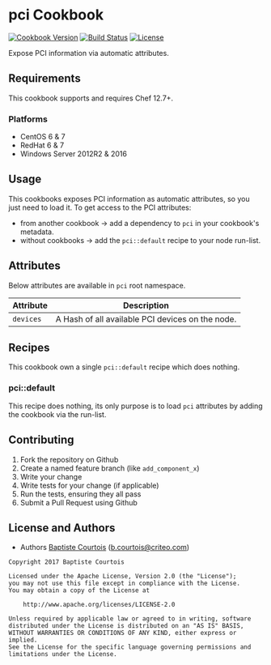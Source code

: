 # pci Cookbook
[![Cookbook Version][cookbook_version]][supermarket_url]
[![Build Status][build_status]][build_status]
[![License][license]][license]

Expose PCI information via automatic attributes.

## Requirements

This cookbook supports and requires Chef 12.7+.

### Platforms
* CentOS 6 & 7
* RedHat 6 & 7
* Windows Server 2012R2 & 2016

## Usage

This cookbooks exposes PCI information as automatic attributes, so you just need to load it.
To get access to the PCI attributes:
* from another cookbook -> add a dependency to `pci` in your cookbook's metadata.
* without cookbooks -> add the `pci::default` recipe to your node run-list.

## Attributes

Below attributes are available in `pci` root namespace.

Attribute     | Description 
--------------|-------------------------------------------------
`devices `    | A Hash of all available PCI devices on the node.

## Recipes

This cookbook own a single `pci::default` recipe which does nothing.

### pci::default

This recipe does nothing, its only purpose is to load `pci` attributes by adding the cookbook via the run-list.

## Contributing

1. Fork the repository on Github
2. Create a named feature branch (like `add_component_x`)
3. Write your change
4. Write tests for your change (if applicable)
5. Run the tests, ensuring they all pass
6. Submit a Pull Request using Github

## License and Authors

* Authors [Baptiste Courtois][annih] (<b.courtois@criteo.com>)

```text
Copyright 2017 Baptiste Courtois

Licensed under the Apache License, Version 2.0 (the "License");
you may not use this file except in compliance with the License.
You may obtain a copy of the License at

    http://www.apache.org/licenses/LICENSE-2.0

Unless required by applicable law or agreed to in writing, software
distributed under the License is distributed on an "AS IS" BASIS,
WITHOUT WARRANTIES OR CONDITIONS OF ANY KIND, either express or implied.
See the License for the specific language governing permissions and
limitations under the License.
```
[annih]:            https://github.com/Annih
[repository]:       https://github.com/Annih/pci
[build_status]:     https://api.travis-ci.org/Annih/pci.svg?branch=master
[cookbook_version]: https://img.shields.io/cookbook/v/pci.svg
[license]:          https://img.shields.io/github/license/Annih/pci.svg
[supermarket_url]:  https://supermarket.chef.io/cookbooks/pci